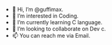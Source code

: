 - 👋 Hi, I’m @guffimax.
- 👀 I’m interested in Coding.
- 🌱 I’m currently learning C language.
- 💞️ I’m looking to collaborate on Dev c.
- 📫 You can reach me via Email.

<!---
guffimax/guffimax is a ✨ special ✨ repository because its `README.md` (this file) appears on your GitHub profile.
You can click the Preview link to take a look at your changes.
--->
